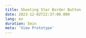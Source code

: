 ```yaml
---
title: Shooting Star Border Button
date: 2023-12-02T22:37:00.000
lang: en
duration: 5min
meta: 'View Prototype'
---
```




<ShootingStarBorder />
